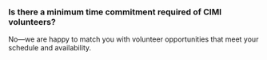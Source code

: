 ### Is there a minimum time commitment required of CIMI volunteers?

No—we are happy to match you with volunteer opportunities that meet your schedule and availability. 
